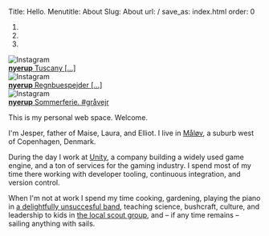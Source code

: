 Title: Hello.
Menutitle: About
Slug: About
url: /
save_as: index.html
order: 0

<div id="instagram" class="carousel slide" data-ride="carousel">
  <!-- Indicators -->
  <ol class="carousel-indicators">
    <li data-target="#instagram" data-slide-to="0" class="active"></li>
    <li data-target="#instagram" data-slide-to="1"></li>
    <li data-target="#instagram" data-slide-to="2"></li>
  </ol>

  <!-- Wrapper for slides -->
  <div class="carousel-inner" role="listbox">
    <div class="item active">
      <img src="/images/instagram1.jpg" alt="Instagram">
      <div class="carousel-caption">
        <a href="https://www.instagram.com/p/BlxlyWagWLf/"><span style="font-weight: bold;">nyerup</span> Tuscany [...]</a>
      </div>
    </div>
    <div class="item">
      <img src="/images/instagram2.jpg" alt="Instagram">
      <div class="carousel-caption">
        <a href="https://www.instagram.com/p/Bmoc1rvAqyJ/"><span style="font-weight: bold;">nyerup</span> Regnbuespejder [...]</a>
      </div>
    </div>
    <div class="item">
      <img src="/images/instagram3.jpg" alt="Instagram">
      <div class="carousel-caption">
        <a href="https://www.instagram.com/p/BWcxi75BSxQ/"><span style="font-weight: bold;">nyerup</span> Sommerferie. #gråvejr</a>
      </div>
    </div>
  </div>

  <!-- Controls
  <a class="left carousel-control" href="#instagram" role="button" data-slide="prev">
    <span class="glyphicon glyphicon-chevron-left" aria-hidden="true"></span>
    <span class="sr-only">Previous</span>
  </a>
  <a class="right carousel-control" href="#instagram" role="button" data-slide="next">
    <span class="glyphicon glyphicon-chevron-right" aria-hidden="true"></span>
    <span class="sr-only">Next</span>
  </a> -->
</div>

<script>
$('#instagram').carousel(interval=10000)
</script>

This is my personal web space. Welcome.

I'm Jesper, father of Maise, Laura, and Elliot. I live in
<a href="/contact/">Måløv</a>, a suburb west of Copenhagen, Denmark.

During the day I work at <a href="https://unity.com/">Unity</a>, a company
building a widely used game engine, and a ton of services for the gaming
industry. I spend most of my time there working with developer tooling,
continuous integration, and version control.

When I'm not at work I spend my time cooking, gardening, playing the piano in
<a href="https://betamix.dk/">a delightfully unsuccesful band</a>, teaching
science, bushcraft, culture, and leadership to kids in
<a href="https://kongsvend.dk/">the local scout group</a>, and – if any time
remains – sailing anything with sails.

